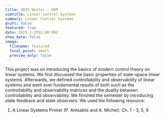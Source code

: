 ```yaml
---
title: 2025 Winter - DRP
subtitle: Linear Control Systems
summary: Linear Control Systems
draft: false
featured: true
date: 2025-1-3T01:00:00Z
show_date: false
image:
  filename: featured
  focal_point: Smart
  preview_only: false
---
```


This project was on introducing the basics of modern control theory on linear systems. We first discussed the basic properties of state-space linear systems. 
Afterwards, we defined controllability and observability of linear systems and went over fundamental results of both such as the controllability and observability matrices and the duality between controllability and observability.
We finished the semester by introducing state feedback and state observers.
We used the following resource:

1. A Linear Systems Primer (P. Antsaklis and A. Michel): Ch. 1 - 3, 5, 9